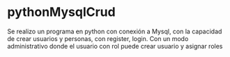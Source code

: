 # pythonMysqlCrud
Se realizo un programa en python con conexión a Mysql, con la capacidad de crear usuarios y personas, con register, login.  Con un modo administrativo donde el usuario con rol puede crear usuario y asignar roles
